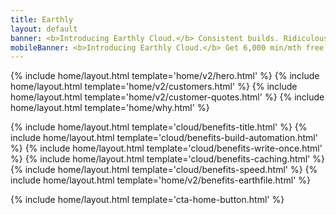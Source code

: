 ```yaml
---
title: Earthly
layout: default
banner: <b>Introducing Earthly Cloud.</b> Consistent builds. Ridiculous speed. Next-gen developer experience. Works with any CI. Get 6,000 min/mth free! <a href="https://earthly.dev/blog/earthly-cloud-free-tier-launch/" onclick="bannerLinkClick()">Learn more</a>.
mobileBanner: <b>Introducing Earthly Cloud.</b> Get 6,000 min/mth free! <a href="https://earthly.dev/blog/earthly-cloud-free-tier-launch/" onclick="bannerLinkClick()">Learn more</a>.
---
```


{% include home/layout.html template='home/v2/hero.html' %}
{% include home/layout.html template='home/v2/customers.html' %}
{% include home/layout.html template='home/v2/customer-quotes.html' %}
{% include home/layout.html template='home/why.html' %}

{% include home/layout.html template='cloud/benefits-title.html' %}
{% include home/layout.html template='cloud/benefits-build-automation.html' %}
{% include home/layout.html template='cloud/benefits-write-once.html' %}
{% include home/layout.html template='cloud/benefits-caching.html' %}
{% include home/layout.html template='cloud/benefits-speed.html' %}
{% include home/layout.html template='home/v2/benefits-earthfile.html' %}

{% include home/layout.html template='cta-home-button.html' %}
